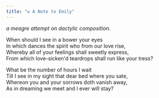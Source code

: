 ```yaml
---
title: "✉️ A Note to Emily"
---
```


*a meagre attempt on dactylic composition.*

When should I see in a bower your eyes<br>
In which dances the spirit who from our love rise,<br>
Whereby all of your feelings shall sweetly express,<br>
From which love-sicken'd teardrops shall run like your tress?

What be the number of hours I wait<br>
Till I see in my sight that dear bed where you sate,<br>
Whereon you and your sorrows doth vanish away,<br>
As in dreaming we meet and I ever will stay?
